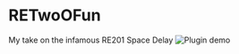 # RETwoOFun
 My take on the infamous RE201 Space Delay
 ![Plugin demo](https://youtu.be/kjfDKo0wR0M)
 

